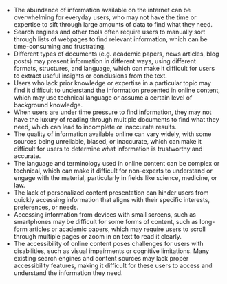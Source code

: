 - The abundance of information available on the internet can be overwhelming for everyday users, who may not have the time or expertise to sift through large amounts of data to find what they need.
- Search engines and other tools often require users to manually sort through lists of webpages to find relevant information, which can be time-consuming and frustrating.
- Different types of documents (e.g. academic papers, news articles, blog posts) may present information in different ways, using different formats, structures, and language, which can make it difficult for users to extract useful insights or conclusions from the text.
- Users who lack prior knowledge or expertise in a particular topic may find it difficult to understand the information presented in online content, which may use technical language or assume a certain level of background knowledge.
- When users are under time pressure to find information, they may not have the luxury of reading through multiple documents to find what they need, which can lead to incomplete or inaccurate results.
- The quality of information available online can vary widely, with some sources being unreliable, biased, or inaccurate, which can make it difficult for users to determine what information is trustworthy and accurate.
- The language and terminology used in online content can be complex or technical, which can make it difficult for non-experts to understand or engage with the material, particularly in fields like science, medicine, or law.
- The lack of personalized content presentation can hinder users from quickly accessing information that aligns with their specific interests, preferences, or needs.
- Accessing information from devices with small screens, such as smartphones may be difficult for some forms of content, such as long-form articles or academic papers, which may require users to scroll through multiple pages or zoom in on text to read it clearly.
- The accessibility of online content poses challenges for users with disabilities, such as visual impairments or cognitive limitations. Many existing search engines and content sources may lack proper accessibility features, making it difficult for these users to access and understand the information they need.
